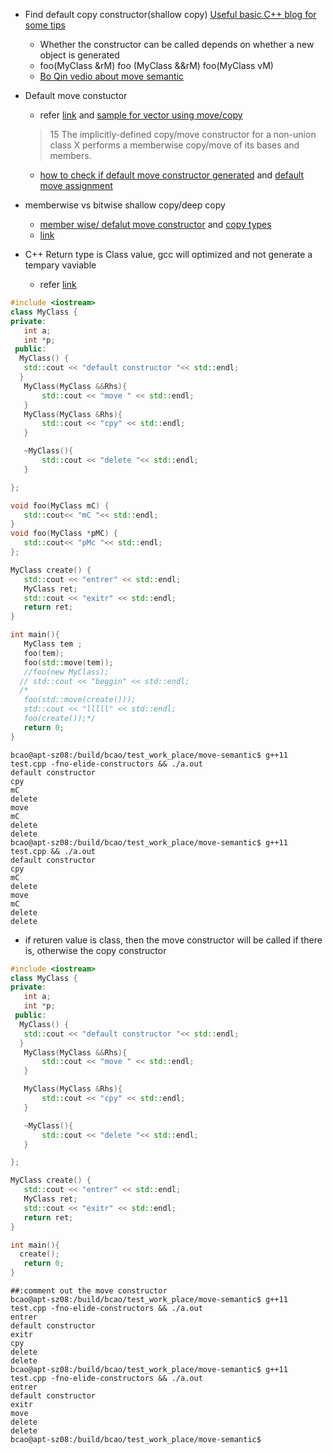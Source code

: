* Find default copy constructor(shallow copy) [Useful basic C++ blog for some tips](http://www.fredosaurus.com/notes-cpp/index.html)
  * Whether the constructor can be called depends on whether a new object is generated
  * foo(MyClass &rM) foo (MyClass &&rM) foo(MyClass vM) 
  * [Bo Qin vedio about move semantic](https://www.youtube.com/watch?v=IOkgBrXCtfo)
* Default move constuctor
  * refer [link](https://stackoverflow.com/questions/11572669/move-with-vectorpush-back) and [sample for vector using move/copy](https://www.educative.io/edpresso/what-is-a-move-constructor-in-cpp) 
  >15 The implicitly-defined copy/move constructor for a non-union class X performs a memberwise copy/move of its bases and members.
  * [how to check if default move constructor generated](https://stackoverflow.com/questions/33939687/how-can-i-check-if-a-move-constructor-is-being-generated-implicitly) and [default move assignment](https://en.cppreference.com/w/cpp/language/move_assignment)
* memberwise vs bitwise shallow copy/deep copy
  * [member wise/ defalut move constructor](https://stackoverflow.com/questions/18290523/is-a-default-move-constructor-equivalent-to-a-member-wise-move-constructor) and [copy types](https://stackoverflow.com/questions/42749439/what-is-the-difference-between-memberwise-copy-bitwise-copy-shallow-copy-and-d)
  * [link](https://blog.csdn.net/m0_37316917/article/details/61425215)

* C++ Return type is Class value, gcc will optimized and not generate a tempary vaviable
  * refer [link](https://blog.csdn.net/sxhelijian/article/details/50977946)
 ```cpp
 #include <iostream>
class MyClass {
private:
    int a;
    int *p;
  public:
   MyClass() {
    std::cout << "default constructor "<< std::endl;
   }
    MyClass(MyClass &&Rhs){
        std::cout << "move " << std::endl;
    }
    MyClass(MyClass &Rhs){
        std::cout << "cpy" << std::endl;
    }

    ~MyClass(){
        std::cout << "delete "<< std::endl;
    }

};

void foo(MyClass mC) {
    std::cout<< "mC "<< std::endl;
}
void foo(MyClass *pMC) {
    std::cout<< "pMc "<< std::endl;
};

MyClass create() {
    std::cout << "entrer" << std::endl;
    MyClass ret;
    std::cout << "exitr" << std::endl;
    return ret;
}

int main(){
    MyClass tem ;
    foo(tem);
    foo(std::move(tem));
    //foo(new MyClass);
   // std::cout << "beggin" << std::endl;
   /*
    foo(std::move(create()));
    std::cout << "lllll" << std::endl;
    foo(create());*/
    return 0;
}

 ```
 ```shell
 bcao@apt-sz08:/build/bcao/test_work_place/move-semantic$ g++11 test.cpp -fno-elide-constructors && ./a.out
default constructor
cpy
mC
delete
move
mC
delete
delete
bcao@apt-sz08:/build/bcao/test_work_place/move-semantic$ g++11 test.cpp && ./a.out                 
default constructor
cpy
mC
delete
move
mC
delete
delete

 ```
 
   * if returen value is class, then the move constructor will be called if there is, otherwise the copy constructor 
   
 ```cpp
 #include <iostream>
class MyClass {
private:
    int a;
    int *p;
  public:
   MyClass() {
    std::cout << "default constructor "<< std::endl;
   }
    MyClass(MyClass &&Rhs){
        std::cout << "move " << std::endl;
    }

    MyClass(MyClass &Rhs){
        std::cout << "cpy" << std::endl;
    }

    ~MyClass(){
        std::cout << "delete "<< std::endl;
    }

};

MyClass create() {
    std::cout << "entrer" << std::endl;
    MyClass ret;
    std::cout << "exitr" << std::endl;
    return ret;
}

int main(){
   create();
    return 0;
}

 ```
 
 ```shell
 ##:comment out the move constructor
 bcao@apt-sz08:/build/bcao/test_work_place/move-semantic$ g++11 test.cpp -fno-elide-constructors && ./a.out
 entrer
 default constructor
 exitr
 cpy
 delete
 delete
 bcao@apt-sz08:/build/bcao/test_work_place/move-semantic$ g++11 test.cpp -fno-elide-constructors && ./a.out
 entrer
 default constructor
 exitr
 move
 delete
 delete
 bcao@apt-sz08:/build/bcao/test_work_place/move-semantic$

 ```
